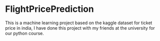 # FlightPricePrediction
This is a machine learning project based on the kaggle dataset for ticket price in india, I have done this project with my friends at the university for our python course.
